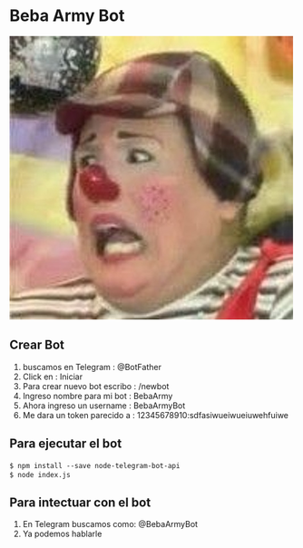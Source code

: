 # Beba Army Bot
![](.img/portada.jpg)
## Crear Bot
1. buscamos en Telegram		: @BotFather
2. Click en			: Iniciar
3. Para crear nuevo bot escribo	: /newbot
4. Ingreso nombre para mi bot	: BebaArmy
5. Ahora ingreso un username	: BebaArmyBot
6. Me dara un token parecido a	: 12345678910:sdfasiwueiwueiuwehfuiwe
## Para ejecutar el bot
```
$ npm install --save node-telegram-bot-api
$ node index.js
```
## Para intectuar con el bot
1. En Telegram buscamos como: @BebaArmyBot
2. Ya podemos hablarle
